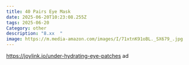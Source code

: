 ```yaml
---
title: 40 Pairs Eye Mask
date: 2025-06-20T10:23:08.255Z
tags: 2025-06-20
Category: other
description: "8.xx  "
image: https://m.media-amazon.com/images/I/71xtnK91oBL._SX679_.jpg
---
```

https://joylink.io/under-hydrating-eye-patches ad